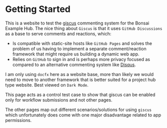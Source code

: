 # Getting Started

This is a website to test the [giscus](https://github.com/giscus/giscus) commenting system for the Bonsai Example Hub. The nice thing about `Giscus` is that it uses `GitHub Discussions` as a base to serve comments and reactions, which:

- Is compatible with static-site hosts like `GitHub Pages` and solves the problem of us having to implement a separate comment/reaction framework that might require us building a dynamic web app.
- Relies on `GitHub` to sign in and is perhaps more privacy focused as compared to an alternative commenting system like [Disqus](https://disqus.com/).

I am only using `docfx` here as a website base, more than likely we would need to move to another framework that is better suited for a project hub type website. Best viewed on `Dark Mode`.

This page acts as a control test case to show that giscus can be enabled only for workflow submissions and not other pages.

The other pages map out different scenarios/solutions for using `giscus` which unfortunately does come with one major disadvantage related to app permissions.
